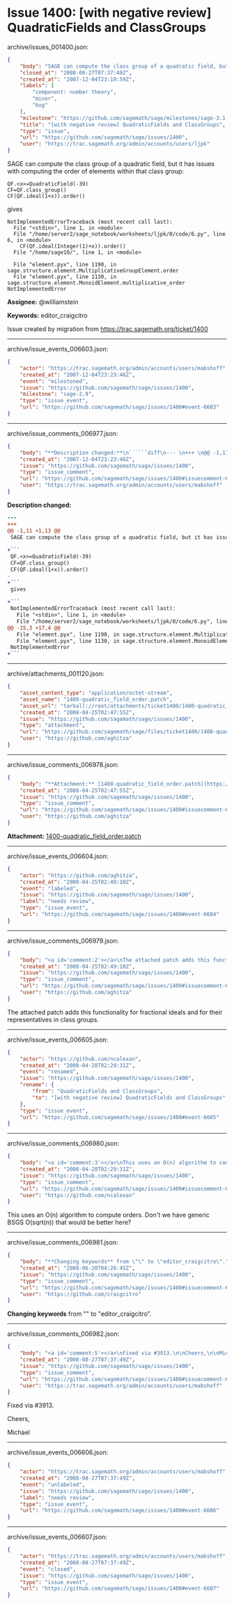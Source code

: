 # Issue 1400: [with negative review] QuadraticFields and ClassGroups

archive/issues_001400.json:
```json
{
    "body": "SAGE can compute the class group of a quadratic field, but it has issues with computing the order of elements within that class group:\n\n```\nQF.<x>=QuadraticField(-39)\nCF=QF.class_group()\nCF(QF.ideal(1+x)).order()\n```\ngives\n\n```\nNotImplementedErrorTraceback (most recent call last):\n  File \"<stdin>\", line 1, in <module>\n  File \"/home/server2/sage_notebook/worksheets/ljpk/0/code/6.py\", line 6, in <module>\n    CF(QF.ideal(Integer(1)+x)).order()\n  File \"/home/sage10/\", line 1, in <module>\n    \n  File \"element.pyx\", line 1190, in sage.structure.element.MultiplicativeGroupElement.order\n  File \"element.pyx\", line 1130, in sage.structure.element.MonoidElement.multiplicative_order\nNotImplementedError\n```\n\n**Assignee:** @williamstein\n\n**Keywords:** editor_craigcitro\n\nIssue created by migration from https://trac.sagemath.org/ticket/1400\n\n",
    "closed_at": "2008-08-27T07:37:49Z",
    "created_at": "2007-12-04T23:10:59Z",
    "labels": [
        "component: number theory",
        "minor",
        "bug"
    ],
    "milestone": "https://github.com/sagemath/sage/milestones/sage-3.1.2",
    "title": "[with negative review] QuadraticFields and ClassGroups",
    "type": "issue",
    "url": "https://github.com/sagemath/sage/issues/1400",
    "user": "https://trac.sagemath.org/admin/accounts/users/ljpk"
}
```
SAGE can compute the class group of a quadratic field, but it has issues with computing the order of elements within that class group:

```
QF.<x>=QuadraticField(-39)
CF=QF.class_group()
CF(QF.ideal(1+x)).order()
```
gives

```
NotImplementedErrorTraceback (most recent call last):
  File "<stdin>", line 1, in <module>
  File "/home/server2/sage_notebook/worksheets/ljpk/0/code/6.py", line 6, in <module>
    CF(QF.ideal(Integer(1)+x)).order()
  File "/home/sage10/", line 1, in <module>
    
  File "element.pyx", line 1190, in sage.structure.element.MultiplicativeGroupElement.order
  File "element.pyx", line 1130, in sage.structure.element.MonoidElement.multiplicative_order
NotImplementedError
```

**Assignee:** @williamstein

**Keywords:** editor_craigcitro

Issue created by migration from https://trac.sagemath.org/ticket/1400





---

archive/issue_events_006603.json:
```json
{
    "actor": "https://trac.sagemath.org/admin/accounts/users/mabshoff",
    "created_at": "2007-12-04T23:23:46Z",
    "event": "milestoned",
    "issue": "https://github.com/sagemath/sage/issues/1400",
    "milestone": "sage-2.9",
    "type": "issue_event",
    "url": "https://github.com/sagemath/sage/issues/1400#event-6603"
}
```



---

archive/issue_comments_006977.json:
```json
{
    "body": "**Description changed:**\n``````diff\n--- \n+++ \n@@ -1,11 +1,13 @@\n SAGE can compute the class group of a quadratic field, but it has issues with computing the order of elements within that class group:\n \n+```\n QF.<x>=QuadraticField(-39)\n CF=QF.class_group()\n CF(QF.ideal(1+x)).order()\n-\n+```\n gives\n \n+```\n NotImplementedErrorTraceback (most recent call last):\n   File \"<stdin>\", line 1, in <module>\n   File \"/home/server2/sage_notebook/worksheets/ljpk/0/code/6.py\", line 6, in <module>\n@@ -15,3 +17,4 @@\n   File \"element.pyx\", line 1190, in sage.structure.element.MultiplicativeGroupElement.order\n   File \"element.pyx\", line 1130, in sage.structure.element.MonoidElement.multiplicative_order\n NotImplementedError\n+```\n``````\n",
    "created_at": "2007-12-04T23:23:46Z",
    "issue": "https://github.com/sagemath/sage/issues/1400",
    "type": "issue_comment",
    "url": "https://github.com/sagemath/sage/issues/1400#issuecomment-6977",
    "user": "https://trac.sagemath.org/admin/accounts/users/mabshoff"
}
```

**Description changed:**
``````diff
--- 
+++ 
@@ -1,11 +1,13 @@
 SAGE can compute the class group of a quadratic field, but it has issues with computing the order of elements within that class group:
 
+```
 QF.<x>=QuadraticField(-39)
 CF=QF.class_group()
 CF(QF.ideal(1+x)).order()
-
+```
 gives
 
+```
 NotImplementedErrorTraceback (most recent call last):
   File "<stdin>", line 1, in <module>
   File "/home/server2/sage_notebook/worksheets/ljpk/0/code/6.py", line 6, in <module>
@@ -15,3 +17,4 @@
   File "element.pyx", line 1190, in sage.structure.element.MultiplicativeGroupElement.order
   File "element.pyx", line 1130, in sage.structure.element.MonoidElement.multiplicative_order
 NotImplementedError
+```
``````




---

archive/attachments_001120.json:
```json
{
    "asset_content_type": "application/octet-stream",
    "asset_name": "1400-quadratic_field_order.patch",
    "asset_url": "tarball://root/attachments/ticket1400/1400-quadratic_field_order.patch",
    "created_at": "2008-04-25T02:47:55Z",
    "issue": "https://github.com/sagemath/sage/issues/1400",
    "type": "attachment",
    "url": "https://github.com/sagemath/sage/files/ticket1400/1400-quadratic_field_order.patch",
    "user": "https://github.com/aghitza"
}
```



---

archive/issue_comments_006978.json:
```json
{
    "body": "**Attachment:** [1400-quadratic_field_order.patch](https://github.com/sagemath/sage/files/ticket1400/1400-quadratic_field_order.patch)",
    "created_at": "2008-04-25T02:47:55Z",
    "issue": "https://github.com/sagemath/sage/issues/1400",
    "type": "issue_comment",
    "url": "https://github.com/sagemath/sage/issues/1400#issuecomment-6978",
    "user": "https://github.com/aghitza"
}
```

**Attachment:** [1400-quadratic_field_order.patch](https://github.com/sagemath/sage/files/ticket1400/1400-quadratic_field_order.patch)



---

archive/issue_events_006604.json:
```json
{
    "actor": "https://github.com/aghitza",
    "created_at": "2008-04-25T02:49:10Z",
    "event": "labeled",
    "issue": "https://github.com/sagemath/sage/issues/1400",
    "label": "needs review",
    "type": "issue_event",
    "url": "https://github.com/sagemath/sage/issues/1400#event-6604"
}
```



---

archive/issue_comments_006979.json:
```json
{
    "body": "<a id='comment:2'></a>\nThe attached patch adds this functionality for fractional ideals and for their representatives in class groups.",
    "created_at": "2008-04-25T02:49:10Z",
    "issue": "https://github.com/sagemath/sage/issues/1400",
    "type": "issue_comment",
    "url": "https://github.com/sagemath/sage/issues/1400#issuecomment-6979",
    "user": "https://github.com/aghitza"
}
```

<a id='comment:2'></a>
The attached patch adds this functionality for fractional ideals and for their representatives in class groups.



---

archive/issue_events_006605.json:
```json
{
    "actor": "https://github.com/ncalexan",
    "created_at": "2008-04-28T02:29:31Z",
    "event": "renamed",
    "issue": "https://github.com/sagemath/sage/issues/1400",
    "rename": {
        "from": "QuadraticFields and ClassGroups",
        "to": "[with negative review] QuadraticFields and ClassGroups"
    },
    "type": "issue_event",
    "url": "https://github.com/sagemath/sage/issues/1400#event-6605"
}
```



---

archive/issue_comments_006980.json:
```json
{
    "body": "<a id='comment:3'></a>\nThis uses an O(n) algorithm to compute orders.  Don't we have generic BSGS O(sqrt(n)) that would be better here?",
    "created_at": "2008-04-28T02:29:31Z",
    "issue": "https://github.com/sagemath/sage/issues/1400",
    "type": "issue_comment",
    "url": "https://github.com/sagemath/sage/issues/1400#issuecomment-6980",
    "user": "https://github.com/ncalexan"
}
```

<a id='comment:3'></a>
This uses an O(n) algorithm to compute orders.  Don't we have generic BSGS O(sqrt(n)) that would be better here?



---

archive/issue_comments_006981.json:
```json
{
    "body": "**Changing keywords** from \"\" to \"editor_craigcitro\".",
    "created_at": "2008-06-20T04:26:45Z",
    "issue": "https://github.com/sagemath/sage/issues/1400",
    "type": "issue_comment",
    "url": "https://github.com/sagemath/sage/issues/1400#issuecomment-6981",
    "user": "https://github.com/craigcitro"
}
```

**Changing keywords** from "" to "editor_craigcitro".



---

archive/issue_comments_006982.json:
```json
{
    "body": "<a id='comment:5'></a>\nFixed via #3913.\n\nCheers,\n\nMichael",
    "created_at": "2008-08-27T07:37:49Z",
    "issue": "https://github.com/sagemath/sage/issues/1400",
    "type": "issue_comment",
    "url": "https://github.com/sagemath/sage/issues/1400#issuecomment-6982",
    "user": "https://trac.sagemath.org/admin/accounts/users/mabshoff"
}
```

<a id='comment:5'></a>
Fixed via #3913.

Cheers,

Michael



---

archive/issue_events_006606.json:
```json
{
    "actor": "https://trac.sagemath.org/admin/accounts/users/mabshoff",
    "created_at": "2008-08-27T07:37:49Z",
    "event": "unlabeled",
    "issue": "https://github.com/sagemath/sage/issues/1400",
    "label": "needs review",
    "type": "issue_event",
    "url": "https://github.com/sagemath/sage/issues/1400#event-6606"
}
```



---

archive/issue_events_006607.json:
```json
{
    "actor": "https://trac.sagemath.org/admin/accounts/users/mabshoff",
    "created_at": "2008-08-27T07:37:49Z",
    "event": "closed",
    "issue": "https://github.com/sagemath/sage/issues/1400",
    "type": "issue_event",
    "url": "https://github.com/sagemath/sage/issues/1400#event-6607"
}
```
